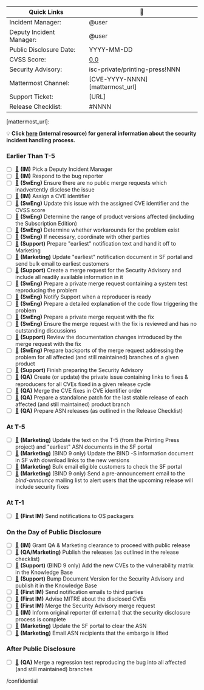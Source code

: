 <!--
THIS ISSUE TEMPLATE IS INTENDED ONLY FOR INTERNAL USE.

If the bug you are reporting is potentially security-related - for example,
if it involves an assertion failure or other crash in `named` that can be
triggered repeatedly - then please make sure that you make the new issue
confidential!
-->
| Quick Links              | :link:                               |
| ------------------------ | ------------------------------------ |
| Incident Manager:        | @user                                |
| Deputy Incident Manager: | @user                                |
| Public Disclosure Date:  | YYYY-MM-DD                           |
| CVSS Score:              | [0.0][cvss_score]                    |
| Security Advisory:       | isc-private/printing-press!NNN       |
| Mattermost Channel:      | [CVE-YYYY-NNNN][mattermost_url]      |
| Support Ticket:          | [URL]                                |
| Release Checklist:       | #NNNN                                |

[cvss_score]: https://nvd.nist.gov/vuln-metrics/cvss/v3-calculator?vector=AV:X/AC:X/PR:X/UI:X/S:X/C:X/I:X/A:X&version=3.1
[mattermost_url]:

:bulb: **Click [here][checklist_explanations] (internal resource) for general information about the security incident handling process.**

[checklist_explanations]: https://gitlab.isc.org/isc-private/isc-wiki/-/wikis/Security-Incident-Handling-Checklist-Explanations

### Earlier Than T-5

  - [ ] [:link:][step_deputy]            **(IM)** Pick a Deputy Incident Manager
  - [ ] [:link:][step_respond]           **(IM)** Respond to the bug reporter
  - [ ] [:link:][step_public_mrs]        **(SwEng)** Ensure there are no public merge requests which inadvertently disclose the issue
  - [ ] [:link:][step_assign_cve_id]     **(IM)** Assign a CVE identifier
  - [ ] [:link:][step_note_cve_info]     **(SwEng)** Update this issue with the assigned CVE identifier and the CVSS score
  - [ ] [:link:][step_versions_affected] **(SwEng)** Determine the range of product versions affected (including the Subscription Edition)
  - [ ] [:link:][step_workarounds]       **(SwEng)** Determine whether workarounds for the problem exist
  - [ ] [:link:][step_coordinate]        **(SwEng)** If necessary, coordinate with other parties
  - [ ] [:link:][step_earliest_prepare]  **(Support)** Prepare "earliest" notification text and hand it off to Marketing
  - [ ] [:link:][step_earliest_send]     **(Marketing)** Update "earliest" notification document in SF portal and send bulk email to earliest customers
  - [ ] [:link:][step_advisory_mr]       **(Support)** Create a merge request for the Security Advisory and include all readily available information in it
  - [ ] [:link:][step_reproducer_mr]     **(SwEng)** Prepare a private merge request containing a system test reproducing the problem
  - [ ] [:link:][step_notify_support]    **(SwEng)** Notify Support when a reproducer is ready
  - [ ] [:link:][step_code_analysis]     **(SwEng)** Prepare a detailed explanation of the code flow triggering the problem
  - [ ] [:link:][step_fix_mr]            **(SwEng)** Prepare a private merge request with the fix
  - [ ] [:link:][step_review_fix]        **(SwEng)** Ensure the merge request with the fix is reviewed and has no outstanding discussions
  - [ ] [:link:][step_review_docs]       **(Support)** Review the documentation changes introduced by the merge request with the fix
  - [ ] [:link:][step_backports]         **(SwEng)** Prepare backports of the merge request addressing the problem for all affected (and still maintained) branches of a given product
  - [ ] [:link:][step_finish_advisory]   **(Support)** Finish preparing the Security Advisory
  - [ ] [:link:][step_meta_issue]        **(QA)** Create (or update) the private issue containing links to fixes & reproducers for all CVEs fixed in a given release cycle
  - [ ] [:link:][step_merge_fixes]       **(QA)** Merge the CVE fixes in CVE identifier order
  - [ ] [:link:][step_patches]           **(QA)** Prepare a standalone patch for the last stable release of each affected (and still maintained) product branch
  - [ ] [:link:][step_asn_releases]      **(QA)** Prepare ASN releases (as outlined in the Release Checklist)

### At T-5

  - [ ] [:link:][step_asn_documents]     **(Marketing)** Update the text on the T-5 (from the Printing Press project) and "earliest" ASN documents in the SF portal
  - [ ] [:link:][step_asn_links]         **(Marketing)** (BIND 9 only) Update the BIND -S information document in SF with download links to the new versions
  - [ ] [:link:][step_asn_send]          **(Marketing)** Bulk email eligible customers to check the SF portal
  - [ ] [:link:][step_preannouncement]   **(Marketing)** (BIND 9 only) Send a pre-announcement email to the *bind-announce* mailing list to alert users that the upcoming release will include security fixes

### At T-1

  - [ ] [:link:][step_packager_emails]   **(First IM)** Send notifications to OS packagers

### On the Day of Public Disclosure

  - [ ] [:link:][step_clearance]         **(IM)** Grant QA & Marketing clearance to proceed with public release
  - [ ] [:link:][step_publish]           **(QA/Marketing)** Publish the releases (as outlined in the release checklist)
  - [ ] [:link:][step_matrix]            **(Support)** (BIND 9 only) Add the new CVEs to the vulnerability matrix in the Knowledge Base
  - [ ] [:link:][step_publish_advisory]  **(Support)** Bump Document Version for the Security Advisory and publish it in the Knowledge Base
  - [ ] [:link:][step_notifications]     **(First IM)** Send notification emails to third parties
  - [ ] [:link:][step_mitre]             **(First IM)** Advise MITRE about the disclosed CVEs
  - [ ] [:link:][step_merge_advisory]    **(First IM)** Merge the Security Advisory merge request
  - [ ] [:link:][step_embargo_end]       **(IM)** Inform original reporter (if external) that the security disclosure process is complete
  - [ ] [:link:][step_asn_clear]         **(Marketing)** Update the SF portal to clear the ASN
  - [ ] [:link:][step_customers]         **(Marketing)** Email ASN recipients that the embargo is lifted

### After Public Disclosure

  - [ ] [:link:][step_regression]        **(QA)** Merge a regression test reproducing the bug into all affected (and still maintained) branches

[step_deputy]:            https://gitlab.isc.org/isc-private/isc-wiki/-/wikis/Security-Incident-Handling-Checklist-Explanations#pick-a-deputy-incident-manager
[step_respond]:           https://gitlab.isc.org/isc-private/isc-wiki/-/wikis/Security-Incident-Handling-Checklist-Explanations#respond-to-the-bug-reporter
[step_public_mrs]:        https://gitlab.isc.org/isc-private/isc-wiki/-/wikis/Security-Incident-Handling-Checklist-Explanations#ensure-there-are-no-public-merge-requests-which-inadvertently-disclose-the-issue
[step_assign_cve_id]:     https://gitlab.isc.org/isc-private/isc-wiki/-/wikis/Security-Incident-Handling-Checklist-Explanations#assign-a-cve-identifier
[step_note_cve_info]:     https://gitlab.isc.org/isc-private/isc-wiki/-/wikis/Security-Incident-Handling-Checklist-Explanations#update-this-issue-with-the-assigned-cve-identifier-and-the-cvss-score
[step_versions_affected]: https://gitlab.isc.org/isc-private/isc-wiki/-/wikis/Security-Incident-Handling-Checklist-Explanations#determine-the-range-of-product-versions-affected-including-the-subscription-edition
[step_workarounds]:       https://gitlab.isc.org/isc-private/isc-wiki/-/wikis/Security-Incident-Handling-Checklist-Explanations#determine-whether-workarounds-for-the-problem-exist
[step_coordinate]:        https://gitlab.isc.org/isc-private/isc-wiki/-/wikis/Security-Incident-Handling-Checklist-Explanations#if-necessary-coordinate-with-other-parties
[step_earliest_prepare]:  https://gitlab.isc.org/isc-private/isc-wiki/-/wikis/Security-Incident-Handling-Checklist-Explanations#prepare-earliest-notification-text-and-hand-it-off-to-marketing
[step_earliest_send]:     https://gitlab.isc.org/isc-private/isc-wiki/-/wikis/Security-Incident-Handling-Checklist-Explanations#update-earliest-notification-document-in-sf-portal-and-send-bulk-email-to-earliest-customers
[step_advisory_mr]:       https://gitlab.isc.org/isc-private/isc-wiki/-/wikis/Security-Incident-Handling-Checklist-Explanations#create-a-merge-request-for-the-security-advisory-and-include-all-readily-available-information-in-it
[step_reproducer_mr]:     https://gitlab.isc.org/isc-private/isc-wiki/-/wikis/Security-Incident-Handling-Checklist-Explanations#prepare-a-private-merge-request-containing-a-system-test-reproducing-the-problem
[step_notify_support]:    https://gitlab.isc.org/isc-private/isc-wiki/-/wikis/Security-Incident-Handling-Checklist-Explanations#notify-support-when-a-reproducer-is-ready
[step_code_analysis]:     https://gitlab.isc.org/isc-private/isc-wiki/-/wikis/Security-Incident-Handling-Checklist-Explanations#prepare-a-detailed-explanation-of-the-code-flow-triggering-the-problem
[step_fix_mr]:            https://gitlab.isc.org/isc-private/isc-wiki/-/wikis/Security-Incident-Handling-Checklist-Explanations#prepare-a-private-merge-request-with-the-fix
[step_review_fix]:        https://gitlab.isc.org/isc-private/isc-wiki/-/wikis/Security-Incident-Handling-Checklist-Explanations#ensure-the-merge-request-with-the-fix-is-reviewed-and-has-no-outstanding-discussions
[step_review_docs]:       https://gitlab.isc.org/isc-private/isc-wiki/-/wikis/Security-Incident-Handling-Checklist-Explanations#review-the-documentation-changes-introduced-by-the-merge-request-with-the-fix
[step_backports]:         https://gitlab.isc.org/isc-private/isc-wiki/-/wikis/Security-Incident-Handling-Checklist-Explanations#prepare-backports-of-the-merge-request-addressing-the-problem-for-all-affected-and-still-maintained-branches-of-a-given-product
[step_finish_advisory]:   https://gitlab.isc.org/isc-private/isc-wiki/-/wikis/Security-Incident-Handling-Checklist-Explanations#finish-preparing-the-security-advisory
[step_meta_issue]:        https://gitlab.isc.org/isc-private/isc-wiki/-/wikis/Security-Incident-Handling-Checklist-Explanations#create-or-update-the-private-issue-containing-links-to-fixes-reproducers-for-all-cves-fixed-in-a-given-release-cycle
[step_changes]:           https://gitlab.isc.org/isc-private/isc-wiki/-/wikis/Security-Incident-Handling-Checklist-Explanations#bind-9-only-reserve-a-block-of-changes-placeholders-once-the-complete-set-of-vulnerabilities-fixed-in-a-given-release-cycle-is-determined
[step_merge_fixes]:       https://gitlab.isc.org/isc-private/isc-wiki/-/wikis/Security-Incident-Handling-Checklist-Explanations#merge-the-cve-fixes-in-cve-identifier-order
[step_patches]:           https://gitlab.isc.org/isc-private/isc-wiki/-/wikis/Security-Incident-Handling-Checklist-Explanations#prepare-a-standalone-patch-for-the-last-stable-release-of-each-affected-and-still-maintained-product-branch
[step_asn_releases]:      https://gitlab.isc.org/isc-private/isc-wiki/-/wikis/Security-Incident-Handling-Checklist-Explanations#prepare-asn-releases-as-outlined-in-the-release-checklist
[step_asn_documents]:     https://gitlab.isc.org/isc-private/isc-wiki/-/wikis/Security-Incident-Handling-Checklist-Explanations#update-the-text-on-the-t-5-from-the-printing-press-project-and-earliest-asn-documents-in-the-sf-portal
[step_asn_links]:         https://gitlab.isc.org/isc-private/isc-wiki/-/wikis/Security-Incident-Handling-Checklist-Explanations#bind-9-only-update-the-bind-s-information-document-in-sf-with-download-links-to-the-new-versions
[step_asn_send]:          https://gitlab.isc.org/isc-private/isc-wiki/-/wikis/Security-Incident-Handling-Checklist-Explanations#bulk-email-eligible-customers-to-check-the-sf-portal
[step_preannouncement]:   https://gitlab.isc.org/isc-private/isc-wiki/-/wikis/Security-Incident-Handling-Checklist-Explanations#bind-9-only-send-a-pre-announcement-email-to-the-bind-announce-mailing-list-to-alert-users-that-the-upcoming-release-will-include-security-fixes
[step_packager_emails]:   https://gitlab.isc.org/isc-private/isc-wiki/-/wikis/Security-Incident-Handling-Checklist-Explanations#send-notifications-to-os-packagers
[step_clearance]:         https://gitlab.isc.org/isc-private/isc-wiki/-/wikis/Security-Incident-Handling-Checklist-Explanations#grant-qa-marketing-clearance-to-proceed-with-public-release
[step_publish]:           https://gitlab.isc.org/isc-private/isc-wiki/-/wikis/Security-Incident-Handling-Checklist-Explanations#publish-the-releases-as-outlined-in-the-release-checklist
[step_matrix]:            https://gitlab.isc.org/isc-private/isc-wiki/-/wikis/Security-Incident-Handling-Checklist-Explanations#bind-9-only-add-the-new-cves-to-the-vulnerability-matrix-in-the-knowledge-base
[step_publish_advisory]:  https://gitlab.isc.org/isc-private/isc-wiki/-/wikis/Security-Incident-Handling-Checklist-Explanations#bump-document-version-for-the-security-advisory-and-publish-it-in-the-knowledge-base
[step_notifications]:     https://gitlab.isc.org/isc-private/isc-wiki/-/wikis/Security-Incident-Handling-Checklist-Explanations#send-notification-emails-to-third-parties
[step_mitre]:             https://gitlab.isc.org/isc-private/isc-wiki/-/wikis/Security-Incident-Handling-Checklist-Explanations#advise-mitre-about-the-disclosed-cves
[step_merge_advisory]:    https://gitlab.isc.org/isc-private/isc-wiki/-/wikis/Security-Incident-Handling-Checklist-Explanations#merge-the-security-advisory-merge-request
[step_embargo_end]:       https://gitlab.isc.org/isc-private/isc-wiki/-/wikis/Security-Incident-Handling-Checklist-Explanations#inform-original-reporter-if-external-that-the-security-disclosure-process-is-complete
[step_asn_clear]:         https://gitlab.isc.org/isc-private/isc-wiki/-/wikis/Security-Incident-Handling-Checklist-Explanations#update-the-sf-portal-to-clear-the-asn
[step_customers]:         https://gitlab.isc.org/isc-private/isc-wiki/-/wikis/Security-Incident-Handling-Checklist-Explanations#email-asn-recipients-that-the-embargo-is-lifted
[step_regression]:        https://gitlab.isc.org/isc-private/isc-wiki/-/wikis/Security-Incident-Handling-Checklist-Explanations#merge-a-regression-test-reproducing-the-bug-into-all-affected-and-still-maintained-branches

/confidential
